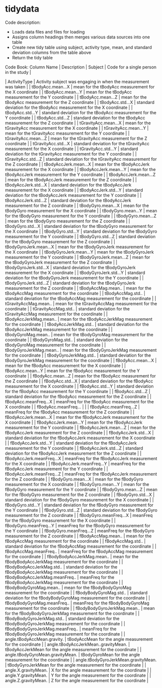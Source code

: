 tidydata
========

Code description: </br>
* Loads data files and files for loading
* Assigns column headings then merges various data sources into one table
* Create new tidy table using subject, activity type, mean, and standard deviation columns from the table above
* Return the tidy table


Code Book:
Column Name | Description
| Subject | Code for a single person in the study |

| ActivityType | Activity subject was engaging in when the measurement was taken |
| tBodyAcc.mean...X | mean for the tBodyAcc measurement for the X coordinate |
| tBodyAcc.mean...Y | mean for the tBodyAcc measurement for the Y coordinate |
| tBodyAcc.mean...Z | mean for the tBodyAcc measurement for the Z coordinate |
| tBodyAcc.std...X | standard deviation for the tBodyAcc measurement for the X coordinate |
| tBodyAcc.std...Y | standard deviation for the tBodyAcc measurement for the Y coordinate |
| tBodyAcc.std...Z | standard deviation for the tBodyAcc measurement for the Z coordinate |
| tGravityAcc.mean...X | mean for the tGravityAcc measurement for the X coordinate |
| tGravityAcc.mean...Y | mean for the tGravityAcc measurement for the Y coordinate |
| tGravityAcc.mean...Z | mean for the tGravityAcc measurement for the Z coordinate |
| tGravityAcc.std...X | standard deviation for the tGravityAcc measurement for the X coordinate |
| tGravityAcc.std...Y | standard deviation for the tGravityAcc measurement for the Y coordinate |
| tGravityAcc.std...Z | standard deviation for the tGravityAcc measurement for the Z coordinate |
| tBodyAccJerk.mean...X | mean for the tBodyAccJerk measurement for the X coordinate |
| tBodyAccJerk.mean...Y | mean for the tBodyAccJerk measurement for the Y coordinate |
| tBodyAccJerk.mean...Z | mean for the tBodyAccJerk measurement for the Z coordinate |
| tBodyAccJerk.std...X | standard deviation for the tBodyAccJerk measurement for the X coordinate |
| tBodyAccJerk.std...Y | standard deviation for the tBodyAccJerk measurement for the Y coordinate |
| tBodyAccJerk.std...Z | standard deviation for the tBodyAccJerk measurement for the Z coordinate |
| tBodyGyro.mean...X | mean for the tBodyGyro measurement for the X coordinate |
| tBodyGyro.mean...Y | mean for the tBodyGyro measurement for the Y coordinate |
| tBodyGyro.mean...Z | mean for the tBodyGyro measurement for the Z coordinate |
| tBodyGyro.std...X | standard deviation for the tBodyGyro measurement for the X coordinate |
| tBodyGyro.std...Y | standard deviation for the tBodyGyro measurement for the Y coordinate |
| tBodyGyro.std...Z | standard deviation for the tBodyGyro measurement for the Z coordinate |
| tBodyGyroJerk.mean...X | mean for the tBodyGyroJerk measurement for the X coordinate |
| tBodyGyroJerk.mean...Y | mean for the tBodyGyroJerk measurement for the Y coordinate |
| tBodyGyroJerk.mean...Z | mean for the tBodyGyroJerk measurement for the Z coordinate |
| tBodyGyroJerk.std...X | standard deviation for the tBodyGyroJerk measurement for the X coordinate |
| tBodyGyroJerk.std...Y | standard deviation for the tBodyGyroJerk measurement for the Y coordinate |
| tBodyGyroJerk.std...Z | standard deviation for the tBodyGyroJerk measurement for the Z coordinate |
| tBodyAccMag.mean.. | mean for the tBodyAccMag measurement for the  coordinate |
| tBodyAccMag.std.. | standard deviation for the tBodyAccMag measurement for the  coordinate |
| tGravityAccMag.mean.. | mean for the tGravityAccMag measurement for the  coordinate |
| tGravityAccMag.std.. | standard deviation for the tGravityAccMag measurement for the  coordinate |
| tBodyAccJerkMag.mean.. | mean for the tBodyAccJerkMag measurement for the  coordinate |
| tBodyAccJerkMag.std.. | standard deviation for the tBodyAccJerkMag measurement for the  coordinate |
| tBodyGyroMag.mean.. | mean for the tBodyGyroMag measurement for the  coordinate |
| tBodyGyroMag.std.. | standard deviation for the tBodyGyroMag measurement for the  coordinate |
| tBodyGyroJerkMag.mean.. | mean for the tBodyGyroJerkMag measurement for the  coordinate |
| tBodyGyroJerkMag.std.. | standard deviation for the tBodyGyroJerkMag measurement for the  coordinate |
| fBodyAcc.mean...X | mean for the fBodyAcc measurement for the X coordinate |
| fBodyAcc.mean...Y | mean for the fBodyAcc measurement for the Y coordinate |
| fBodyAcc.mean...Z | mean for the fBodyAcc measurement for the Z coordinate |
| fBodyAcc.std...X | standard deviation for the fBodyAcc measurement for the X coordinate |
| fBodyAcc.std...Y | standard deviation for the fBodyAcc measurement for the Y coordinate |
| fBodyAcc.std...Z | standard deviation for the fBodyAcc measurement for the Z coordinate |
| fBodyAcc.meanFreq...X | meanFreq for the fBodyAcc measurement for the X coordinate |
| fBodyAcc.meanFreq... |  |
| fBodyAcc.meanFreq...Z | meanFreq for the fBodyAcc measurement for the Z coordinate |
| fBodyAccJerk.mean...X | mean for the fBodyAccJerk measurement for the X coordinate |
| fBodyAccJerk.mean...Y | mean for the fBodyAccJerk measurement for the Y coordinate |
| fBodyAccJerk.mean...Z | mean for the fBodyAccJerk measurement for the Z coordinate |
| fBodyAccJerk.std...X | standard deviation for the fBodyAccJerk measurement for the X coordinate |
| fBodyAccJerk.std...Y | standard deviation for the fBodyAccJerk measurement for the Y coordinate |
| fBodyAccJerk.std...Z | standard deviation for the fBodyAccJerk measurement for the Z coordinate |
| fBodyAccJerk.meanFreq...X | meanFreq for the fBodyAccJerk measurement for the X coordinate |
| fBodyAccJerk.meanFreq...Y | meanFreq for the fBodyAccJerk measurement for the Y coordinate |
| fBodyAccJerk.meanFreq...Z | meanFreq for the fBodyAccJerk measurement for the Z coordinate |
| fBodyGyro.mean...X | mean for the fBodyGyro measurement for the X coordinate |
| fBodyGyro.mean...Y | mean for the fBodyGyro measurement for the Y coordinate |
| fBodyGyro.mean...Z | mean for the fBodyGyro measurement for the Z coordinate |
| fBodyGyro.std...X | standard deviation for the fBodyGyro measurement for the X coordinate |
| fBodyGyro.std...Y | standard deviation for the fBodyGyro measurement for the Y coordinate |
| fBodyGyro.std...Z | standard deviation for the fBodyGyro measurement for the Z coordinate |
| fBodyGyro.meanFreq...X | meanFreq for the fBodyGyro measurement for the X coordinate |
| fBodyGyro.meanFreq...Y | meanFreq for the fBodyGyro measurement for the Y coordinate |
| fBodyGyro.meanFreq...Z | meanFreq for the fBodyGyro measurement for the Z coordinate |
| fBodyAccMag.mean.. | mean for the fBodyAccMag measurement for the  coordinate |
| fBodyAccMag.std.. | standard deviation for the fBodyAccMag measurement for the  coordinate |
| fBodyAccMag.meanFreq.. | meanFreq for the fBodyAccMag measurement for the  coordinate |
| fBodyBodyAccJerkMag.mean.. | mean for the fBodyBodyAccJerkMag measurement for the  coordinate |
| fBodyBodyAccJerkMag.std.. | standard deviation for the fBodyBodyAccJerkMag measurement for the  coordinate |
| fBodyBodyAccJerkMag.meanFreq.. | meanFreq for the fBodyBodyAccJerkMag measurement for the  coordinate |
| fBodyBodyGyroMag.mean.. | mean for the fBodyBodyGyroMag measurement for the  coordinate |
| fBodyBodyGyroMag.std.. | standard deviation for the fBodyBodyGyroMag measurement for the  coordinate |
| fBodyBodyGyroMag.meanFreq.. | meanFreq for the fBodyBodyGyroMag measurement for the  coordinate |
| fBodyBodyGyroJerkMag.mean.. | mean for the fBodyBodyGyroJerkMag measurement for the  coordinate |
| fBodyBodyGyroJerkMag.std.. | standard deviation for the fBodyBodyGyroJerkMag measurement for the  coordinate |
| fBodyBodyGyroJerkMag.meanFreq.. | meanFreq for the fBodyBodyGyroJerkMag measurement for the  coordinate |
| angle.tBodyAccMean.gravity. | tBodyAccMean for the angle measurement for the  coordinate |
| angle.tBodyAccJerkMean..gravityMean. | tBodyAccJerkMean for the angle measurement for the  coordinate |
| angle.tBodyGyroMean.gravityMean. | tBodyGyroMean for the angle measurement for the  coordinate |
| angle.tBodyGyroJerkMean.gravityMean. | tBodyGyroJerkMean for the angle measurement for the  coordinate |
| angle.X.gravityMean. | X for the angle measurement for the  coordinate |
| angle.Y.gravityMean. | Y for the angle measurement for the  coordinate |
| angle.Z.gravityMean. | Z for the angle measurement for the  coordinate |
